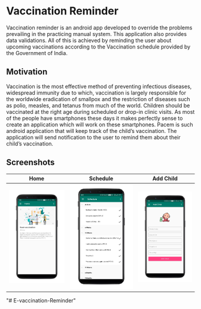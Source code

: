 # Vaccination Reminder
Vaccination reminder is an android app developed to override the problems prevailing in the practicing manual system. This application also provides data validations. All of this is achieved by reminding the user about upcoming vaccinations according to the Vaccination schedule provided by the Government of India.

## Motivation
Vaccination is the most effective method of preventing infectious diseases, widespread immunity due to which, vaccination is largely responsible for the worldwide eradication of smallpox and the restriction of diseases such as polio, measles, and tetanus from much of the world. Children should be vaccinated at the right age during scheduled or drop-in clinic visits. As most of the people have smartphones these days it makes perfectly sense to create an application which will work on these smartphones. Pacem is such android application that will keep track of the child’s vaccination. The application will send notification to the user to remind them about their child’s vaccination.

## Screenshots

Home                       |  Schedule                 |   Add Child
:-------------------------:|:-------------------------:|:-------------------------:
![](https://raw.githubusercontent.com/Deadpool812/Pacem/master/Screenshots/ss1.png)  |  ![](https://raw.githubusercontent.com/Deadpool812/Pacem/master/Screenshots/ss2.png)  | ![alt text](https://raw.githubusercontent.com/Deadpool812/Pacem/master/Screenshots/ss3.png)
"# E-vaccination-Reminder" 

